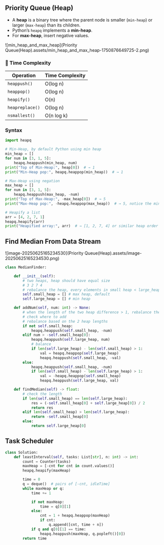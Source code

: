## Priority Queue (Heap)

- A **heap** is a binary tree where the parent node is smaller (`min-heap`) or larger (`max-heap`) than its children.
- Python’s `heapq` implements a **min-heap**.
- For **max-heap**, insert negative values.

![min_heap_and_max_heap](Priority Queue(Heap).assets/min_heap_and_max_heap-1750876649725-2.png)

### 🧮 Time Complexity

| Operation       | Time Complexity |
| --------------- | --------------- |
| `heappush()`    | O(log n)        |
| `heappop()`     | O(log n)        |
| `heapify()`     | O(n)            |
| `heapreplace()` | O(log n)        |
| `nsmallest()`   | O(n log k)      |

### Syntax

```python
import heapq

# Min-Heap, by default Python using min heap
min_heap = []
for num in [3, 1, 5]:
    heapq.heappush(min_heap, num)
print("Top of Min-Heap:", heap[0])  # → 1
print("Min-Heap pop:", heapq.heappop(min_heap))  # → 1

# Max-Heap using negation
max_heap = []
for num in [3, 1, 5]:
    heapq.heappush(max_heap, -num)
print("Top of Max-Heap:", -max_heap[0])  # → 5
print("Max-Heap pop:", -heapq.heappop(max_heap))  # → 5, notice the minus sign

# Heapify a list
arr = [4, 2, 7, 1]
heapq.heapify(arr)
print("Heapified array:", arr)  # → [1, 2, 7, 4] or similar heap order
```

## Find Median From Data Stream

![image-20250625165234530](Priority Queue(Heap).assets/image-20250625165234530.png)

```python
class MedianFinder:

    def __init__(self):
        # two heaps, heap should have equal size
        # 3 2 7 4
        # rebalance the heap, every elements in small heap < large_heap[0]
        self.small_heap = [] # max heap, default
        self.large_heap = [] # min heap

    def addNum(self, num: int) -> None:
        # when the length of the two heap difference > 1, rebalance the heap
        # check where to add
        # rebalance based on the 2 heap lengths
        if not self.small_heap:
            heapq.heappush(self.small_heap, -num)
        elif num > -self.small_heap[0]:
            heapq.heappush(self.large_heap, num)
            # balance
            if len(self.large_heap) - len(self.small_heap) > 1:
                val = heapq.heappop(self.large_heap)
                heapq.heappush(self.small_heap, -val)
        else:
            heapq.heappush(self.small_heap, -num)
            if len(self.small_heap) - len(self.large_heap) > 1:
                val = -heapq.heappop(self.small_heap)
                heapq.heappush(self.large_heap, val)

    def findMedian(self) -> float:
        # check the length
        if len(self.small_heap) == len(self.large_heap):
            res = (-self.small_heap[0] + self.large_heap[0]) / 2
            return res
        elif len(self.small_heap) > len(self.large_heap):
            return -self.small_heap[0]
        else:
            return self.large_heap[0]
```

## Task Scheduler

```python
class Solution:
    def leastInterval(self, tasks: List[str], n: int) -> int:
        count = Counter(tasks)
        maxHeap = [-cnt for cnt in count.values()]
        heapq.heapify(maxHeap)

        time = 0
        q = deque()  # pairs of [-cnt, idleTime]
        while maxHeap or q:
            time += 1

            if not maxHeap:
                time = q[0][1]
            else:
                cnt = 1 + heapq.heappop(maxHeap)
                if cnt:
                    q.append([cnt, time + n])
            if q and q[0][1] == time:
                heapq.heappush(maxHeap, q.popleft()[0])
        return time
```

